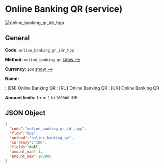 
# Online Banking QR (service) 
![online_banking_qr_idr_hpp](https://static.openfintech.io/payment_methods/online_banking_qr_idr_hpp/logo.svg?w=400&c=v0.59.26#w200)  

## General 
 
**Code:** `online_banking_qr_idr_hpp` 
 
**Method:** `online_banking_qr` 
 [show -->](/payment-methods/online_banking_qr/) 
 
**Currency:** `IDR` [show -->](/currencies/IDR/) 
 
**Name:** 
 
:	[EN] Online Banking QR 
:	[RU] Online Banking QR 
:	[UK] Online Banking QR 
 
**Amount limits:** from `1` to `100000` IDR 

## JSON Object 

```json
{
  "code":"online_banking_qr_idr_hpp",
  "flow":"hpp",
  "method":"online_banking_qr",
  "currency":"IDR",
  "fields":null,
  "amount_min":1,
  "amount_max":100000
}
```  

